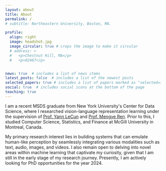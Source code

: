 ```yaml
---
layout: about
title: About
permalink: /
# subtitle: Northeastern University, Boston, MA.

profile:
  align: right
  image: headshot.jpg
  image_circular: true # crops the image to make it circular
  # address: >
  #   <p>Chestnut Hill, MA</p>
  #   <p>02467</p>


news: true  # includes a list of news items
latest_posts: false  # includes a list of the newest posts
selected_papers: true # includes a list of papers marked as "selected={true}"
social: true  # includes social icons at the bottom of the page
teaching: true
---
```


I am a recent MSDS graduate from New York University's Center for Data Science, where I researched vision-language representation learning under the supervision of [Prof. Yann LeCun](https://scholar.google.com/citations?user=WLN3QrAAAAAJ&hl=en) and [Prof. Mengye Ren](https://mengyeren.com/). Prior to this, I studied Computer Science, Statistics, and Finance at McGill University in Montreal, Canada.

My primary research interest lies in building systems that can emulate human-like perception by seamlessly integrating various modalities such as text, audio, images, and videos. I also remain open to delving into novel areas within machine learning that captivate my curiosity, given that I am still in the early stage of my research journey. Presently, I am actively looking for PhD opportunities for the year 2024.
